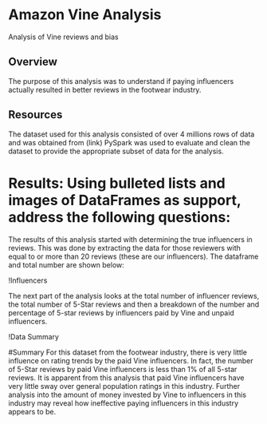 # Amazon Vine Analysis
Analysis of Vine reviews and bias
## Overview
The purpose of this analysis was to understand if paying influencers actually resulted in better reviews in the footwear industry.

## Resources
The dataset used for this analysis consisted of over 4 millions rows of data and was obtained from 
(link)
PySpark was used to evaluate and clean the dataset to provide the appropriate subset of data for the analysis.

# Results: Using bulleted lists and images of DataFrames as support, address the following questions:
The results of this analysis started with determining the true influencers in reviews. This was done by extracting the data for those reviewers with equal to or more than 20 reviews (these are our influencers). The dataframe and total number are shown below:

!Influencers

The next part of the analysis looks at the total number of influencer reviews, the total number of 5-Star reviews and then a breakdown of the number and percentage of 5-star reviews by influencers paid by Vine and unpaid influencers.

!Data Summary 

#Summary
For this dataset from the footwear industry, there is very little influence on rating trends by the paid Vine influencers. In fact, the number of 5-Star reviews by paid Vine influencers is less than 1% of all 5-star reviews. It is apparent from this analysis that paid Vine influencers have very little sway over general population ratings in this industry. Further analysis into the amount of money invested by Vine to influencers in this industry may reveal how ineffective paying influencers in this industry appears to be.  